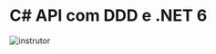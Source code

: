 # C# API com DDD e .NET 6
![instrutor](https://user-images.githubusercontent.com/81184973/182396592-ff024ec1-ea2f-4f6c-a859-2798f9c262ed.jpg)
